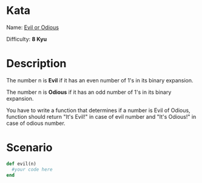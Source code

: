 # Kata
Name: [Evil or Odious](https://www.codewars.com/kata/evil-or-odious)

Difficulty: **8 Kyu**

# Description
The number n is **Evil** if it has an even number of 1's in its binary expansion.

The number n is **Odious** if it has an odd number of 1's in its binary expansion.

You have to write a function that determines if a number is Evil of Odious, function should return "It's Evil!" in case of evil number and "It's Odious!" in case of odious number.

# Scenario
```ruby
def evil(n)
  #your code here
end
```